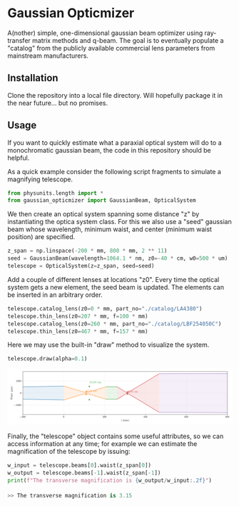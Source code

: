 # Gaussian Opticmizer

A(nother) simple, one-dimensional gaussian beam optimizer using ray-transfer matrix methods and q-beam. The goal is to eventually populate a "catalog" from the publicly available commercial lens parameters from mainstream manufacturers. 

## Installation
Clone the repository into a local file directory. Will hopefully package it in the near future... but no promises.

## Usage 
If you want to quickly estimate what a paraxial optical system will do to a monochromatic gaussian beam, the code in this repository should be helpful.

As a quick example consider the following script fragments to simulate a magnifying telescope.

```python
from physunits.length import *
from gaussian_opticmizer import GaussianBeam, OpticalSystem
```
We then create an optical system spanning some distance "z" by instantiating the optica system class. For this we also use a "seed" gaussian beam whose wavelength, minimum waist, and center (minimum waist position) are specified.
```python
z_span = np.linspace(-200 * mm, 800 * mm, 2 ** 11)
seed = GaussianBeam(wavelength=1064.1 * nm, z0=-40 * cm, w0=500 * um)
telescope = OpticalSystem(z=z_span, seed=seed)
```
Add a couple of different lenses at locations "z0". Every time the optical system gets a new element, the seed beam is updated. The elements can be inserted in an arbitrary order.
```python
telescope.catalog_lens(z0=0 * mm, part_no="./catalog/LA4380")
telescope.thin_lens(z0=207 * mm, f=100 * mm)
telescope.catalog_lens(z0=260 * mm, part_no="./catalog/LBF254050C")
telescope.thin_lens(z0=467 * mm, f=157 * mm)
```
Here we may use the built-in "draw" method to visualize the system.
```python
telescope.draw(alpha=0.1)
```

![alt text](/examples/example_1.png?raw=true)

Finally, the "telescope" object contains some useful attributes, so we can access information at any time; for example we can estimate the magnification of the telescope by issuing:
```python
w_input = telescope.beams[0].waist(z_span[0])
w_output = telescope.beams[-1].waist(z_span[-1])
print(f"The transverse magnification is {w_output/w_input:.2f}")

>> The transverse magnification is 3.15

```
